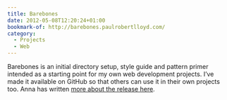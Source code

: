 ```yaml
---
title: Barebones
date: 2012-05-08T12:20:24+01:00
bookmark-of: http://barebones.paulrobertlloyd.com/
category:
  - Projects
  - Web
---
```

Barebones is an initial directory setup, style guide and pattern primer intended as a starting point for my own web development projects. I’ve made it available on GitHub so that others can use it in their own projects too. Anna has written [more about the release here][1].

[1]: https://www.maban.co.uk/69/
